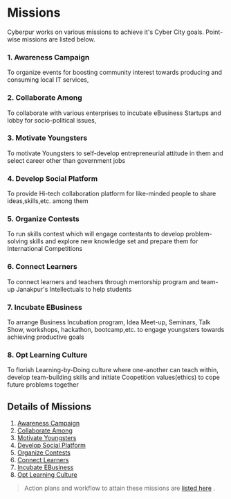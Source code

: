 # Missions

Cyberpur works on various missions to achieve it's Cyber City goals. Point-wise missions are listed below.

### 1. Awareness Campaign

To organize events for boosting community interest towards producing and consuming local IT services,

### 2. Collaborate Among

To collaborate with various enterprises to incubate eBusiness Startups and lobby for socio-political issues,

### 3. Motivate Youngsters

To motivate Youngsters to self-develop entrepreneurial attitude in them and select career other than government jobs

### 4. Develop Social Platform

To provide Hi-tech collaboration platform for like-minded people to share ideas,skills,etc. among them

### 5. Organize Contests

To run skills contest which will engage contestants to develop problem-solving skills and explore new knowledge set and prepare them for International Competitions

### 6. Connect Learners

To connect learners and teachers through mentorship program and team-up Janakpur's Intellectuals to help students

### 7. Incubate EBusiness

To arrange Business Incubation program, Idea Meet-up, Seminars, Talk Show, workshops, hackathon, bootcamp,etc. to engage youngsters towards achieving productive goals

### 8. Opt Learning Culture

To florish Learning-by-Doing culture where one-another can teach within, develop team-building skills and initiate Coopetition values(ethics) to cope future problems together

## Details of Missions
1. [Awareness Campaign](campaign.md)
2. [Collaborate Among](collaboration.md)
3. [Motivate Youngsters](motivate-youngster.md)
4. [Develop Social Platform](social-platform.md)
5. [Organize Contests](contests.md)
6. [Connect Learners](connect-learners.md)
7. [Incubate EBusiness](business-incubation.md)
8. [Opt Learning Culture](learning-culture.md)

> Action plans and workflow to attain these missions are [listed here](action-plan.md) .